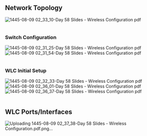 ##  Network Topology  

![1445-08-09 02_33_10-Day 58 Slides - Wireless Configuration pdf](https://github.com/0xVoLk/CCNA-Note/assets/100092212/93a1ef8f-78ff-49a5-bb46-bd71a297076a)  
<br>


### Switch Configuration  

![1445-08-09 02_31_25-Day 58 Slides - Wireless Configuration pdf](https://github.com/0xVoLk/CCNA-Note/assets/100092212/563ad493-15c4-4b7e-9a79-b09e62fcea71)  
![1445-08-09 02_31_54-Day 58 Slides - Wireless Configuration pdf](https://github.com/0xVoLk/CCNA-Note/assets/100092212/2b90ba17-69d6-436b-abfc-c2a2de6909f5)  
<br>


###  WLC Initial Setup  

![1445-08-09 02_32_33-Day 58 Slides - Wireless Configuration pdf](https://github.com/0xVoLk/CCNA-Note/assets/100092212/3362f8ac-51ff-49a7-9b4f-dccf14537e0b)  
![1445-08-09 02_36_01-Day 58 Slides - Wireless Configuration pdf](https://github.com/0xVoLk/CCNA-Note/assets/100092212/4301216b-a0bf-4eb8-b470-99d146fd68b4)  
![1445-08-09 02_36_37-Day 58 Slides - Wireless Configuration pdf](https://github.com/0xVoLk/CCNA-Note/assets/100092212/6f70a2a6-d856-44d4-ade1-7971e8275e17)  
<br>  


##  WLC Ports/Interfaces  

![Uploading 1445-08-09 02_37_38-Day 58 Slides - Wireless Configuration.pdf.png…]()
